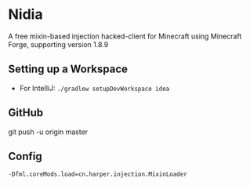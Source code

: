 # Nidia
A free mixin-based injection hacked-client for Minecraft using Minecraft Forge, supporting version 1.8.9
## Setting up a Workspace
   - For IntelliJ: `./gradlew setupDevWorkspace idea`
## GitHub
git push -u origin master
## Config
`-Dfml.coreMods.load=cn.harper.injection.MixinLoader`